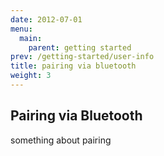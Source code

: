 ```yaml
---
date: 2012-07-01
menu:
  main:
    parent: getting started
prev: /getting-started/user-info
title: pairing via bluetooth
weight: 3
---
```


## Pairing via Bluetooth

something about pairing